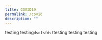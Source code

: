 ```yaml
---
title: COVID19
permalink: /covid
description: ""
---
```

testing testing`dsdfsfdsf`testing testing testing 